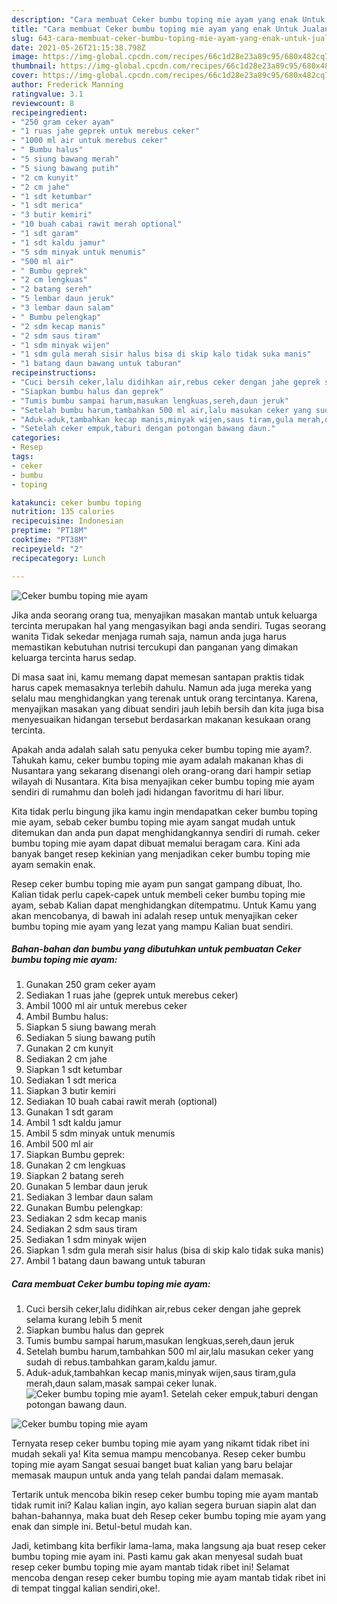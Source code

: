 ```yaml
---
description: "Cara membuat Ceker bumbu toping mie ayam yang enak Untuk Jualan"
title: "Cara membuat Ceker bumbu toping mie ayam yang enak Untuk Jualan"
slug: 643-cara-membuat-ceker-bumbu-toping-mie-ayam-yang-enak-untuk-jualan
date: 2021-05-26T21:15:38.798Z
image: https://img-global.cpcdn.com/recipes/66c1d28e23a89c95/680x482cq70/ceker-bumbu-toping-mie-ayam-foto-resep-utama.jpg
thumbnail: https://img-global.cpcdn.com/recipes/66c1d28e23a89c95/680x482cq70/ceker-bumbu-toping-mie-ayam-foto-resep-utama.jpg
cover: https://img-global.cpcdn.com/recipes/66c1d28e23a89c95/680x482cq70/ceker-bumbu-toping-mie-ayam-foto-resep-utama.jpg
author: Frederick Manning
ratingvalue: 3.1
reviewcount: 8
recipeingredient:
- "250 gram ceker ayam"
- "1 ruas jahe geprek untuk merebus ceker"
- "1000 ml air untuk merebus ceker"
- " Bumbu halus"
- "5 siung bawang merah"
- "5 siung bawang putih"
- "2 cm kunyit"
- "2 cm jahe"
- "1 sdt ketumbar"
- "1 sdt merica"
- "3 butir kemiri"
- "10 buah cabai rawit merah optional"
- "1 sdt garam"
- "1 sdt kaldu jamur"
- "5 sdm minyak untuk menumis"
- "500 ml air"
- " Bumbu geprek"
- "2 cm lengkuas"
- "2 batang sereh"
- "5 lembar daun jeruk"
- "3 lembar daun salam"
- " Bumbu pelengkap"
- "2 sdm kecap manis"
- "2 sdm saus tiram"
- "1 sdm minyak wijen"
- "1 sdm gula merah sisir halus bisa di skip kalo tidak suka manis"
- "1 batang daun bawang untuk taburan"
recipeinstructions:
- "Cuci bersih ceker,lalu didihkan air,rebus ceker dengan jahe geprek selama kurang lebih 5 menit"
- "Siapkan bumbu halus dan geprek"
- "Tumis bumbu sampai harum,masukan lengkuas,sereh,daun jeruk"
- "Setelah bumbu harum,tambahkan 500 ml air,lalu masukan ceker yang sudah di rebus.tambahkan garam,kaldu jamur."
- "Aduk-aduk,tambahkan kecap manis,minyak wijen,saus tiram,gula merah,daun salam,masak sampai ceker lunak."
- "Setelah ceker empuk,taburi dengan potongan bawang daun."
categories:
- Resep
tags:
- ceker
- bumbu
- toping

katakunci: ceker bumbu toping 
nutrition: 135 calories
recipecuisine: Indonesian
preptime: "PT18M"
cooktime: "PT38M"
recipeyield: "2"
recipecategory: Lunch

---
```



![Ceker bumbu toping mie ayam](https://img-global.cpcdn.com/recipes/66c1d28e23a89c95/680x482cq70/ceker-bumbu-toping-mie-ayam-foto-resep-utama.jpg)

Jika anda seorang orang tua, menyajikan masakan mantab untuk keluarga tercinta merupakan hal yang mengasyikan bagi anda sendiri. Tugas seorang  wanita Tidak sekedar menjaga rumah saja, namun anda juga harus memastikan kebutuhan nutrisi tercukupi dan panganan yang dimakan keluarga tercinta harus sedap.

Di masa  saat ini, kamu memang dapat memesan santapan praktis tidak harus capek memasaknya terlebih dahulu. Namun ada juga mereka yang selalu mau menghidangkan yang terenak untuk orang tercintanya. Karena, menyajikan masakan yang dibuat sendiri jauh lebih bersih dan kita juga bisa menyesuaikan hidangan tersebut berdasarkan makanan kesukaan orang tercinta. 



Apakah anda adalah salah satu penyuka ceker bumbu toping mie ayam?. Tahukah kamu, ceker bumbu toping mie ayam adalah makanan khas di Nusantara yang sekarang disenangi oleh orang-orang dari hampir setiap wilayah di Nusantara. Kita bisa menyajikan ceker bumbu toping mie ayam sendiri di rumahmu dan boleh jadi hidangan favoritmu di hari libur.

Kita tidak perlu bingung jika kamu ingin mendapatkan ceker bumbu toping mie ayam, sebab ceker bumbu toping mie ayam sangat mudah untuk ditemukan dan anda pun dapat menghidangkannya sendiri di rumah. ceker bumbu toping mie ayam dapat dibuat memalui beragam cara. Kini ada banyak banget resep kekinian yang menjadikan ceker bumbu toping mie ayam semakin enak.

Resep ceker bumbu toping mie ayam pun sangat gampang dibuat, lho. Kalian tidak perlu capek-capek untuk membeli ceker bumbu toping mie ayam, sebab Kalian dapat menghidangkan ditempatmu. Untuk Kamu yang akan mencobanya, di bawah ini adalah resep untuk menyajikan ceker bumbu toping mie ayam yang lezat yang mampu Kalian buat sendiri.

<!--inarticleads1-->

##### Bahan-bahan dan bumbu yang dibutuhkan untuk pembuatan Ceker bumbu toping mie ayam:

1. Gunakan 250 gram ceker ayam
1. Sediakan 1 ruas jahe (geprek untuk merebus ceker)
1. Ambil 1000 ml air untuk merebus ceker
1. Ambil  Bumbu halus:
1. Siapkan 5 siung bawang merah
1. Sediakan 5 siung bawang putih
1. Gunakan 2 cm kunyit
1. Sediakan 2 cm jahe
1. Siapkan 1 sdt ketumbar
1. Sediakan 1 sdt merica
1. Siapkan 3 butir kemiri
1. Sediakan 10 buah cabai rawit merah (optional)
1. Gunakan 1 sdt garam
1. Ambil 1 sdt kaldu jamur
1. Ambil 5 sdm minyak untuk menumis
1. Ambil 500 ml air
1. Siapkan  Bumbu geprek:
1. Gunakan 2 cm lengkuas
1. Siapkan 2 batang sereh
1. Gunakan 5 lembar daun jeruk
1. Sediakan 3 lembar daun salam
1. Gunakan  Bumbu pelengkap:
1. Sediakan 2 sdm kecap manis
1. Sediakan 2 sdm saus tiram
1. Sediakan 1 sdm minyak wijen
1. Siapkan 1 sdm gula merah sisir halus (bisa di skip kalo tidak suka manis)
1. Ambil 1 batang daun bawang untuk taburan




<!--inarticleads2-->

##### Cara membuat Ceker bumbu toping mie ayam:

1. Cuci bersih ceker,lalu didihkan air,rebus ceker dengan jahe geprek selama kurang lebih 5 menit
1. Siapkan bumbu halus dan geprek
1. Tumis bumbu sampai harum,masukan lengkuas,sereh,daun jeruk
1. Setelah bumbu harum,tambahkan 500 ml air,lalu masukan ceker yang sudah di rebus.tambahkan garam,kaldu jamur.
1. Aduk-aduk,tambahkan kecap manis,minyak wijen,saus tiram,gula merah,daun salam,masak sampai ceker lunak.
<img src="//assets-global.cpcdn.com/assets/icons/button_play-2c75c40dde080a61004c1f40b05d8f140eaff45d7e9e6481dc71c63d2e7c4909.png" alt="Ceker bumbu toping mie ayam">1. Setelah ceker empuk,taburi dengan potongan bawang daun.
<img src="//assets-global.cpcdn.com/assets/icons/button_play-2c75c40dde080a61004c1f40b05d8f140eaff45d7e9e6481dc71c63d2e7c4909.png" alt="Ceker bumbu toping mie ayam">



Ternyata resep ceker bumbu toping mie ayam yang nikamt tidak ribet ini mudah sekali ya! Kita semua mampu mencobanya. Resep ceker bumbu toping mie ayam Sangat sesuai banget buat kalian yang baru belajar memasak maupun untuk anda yang telah pandai dalam memasak.

Tertarik untuk mencoba bikin resep ceker bumbu toping mie ayam mantab tidak rumit ini? Kalau kalian ingin, ayo kalian segera buruan siapin alat dan bahan-bahannya, maka buat deh Resep ceker bumbu toping mie ayam yang enak dan simple ini. Betul-betul mudah kan. 

Jadi, ketimbang kita berfikir lama-lama, maka langsung aja buat resep ceker bumbu toping mie ayam ini. Pasti kamu gak akan menyesal sudah buat resep ceker bumbu toping mie ayam mantab tidak ribet ini! Selamat mencoba dengan resep ceker bumbu toping mie ayam mantab tidak ribet ini di tempat tinggal kalian sendiri,oke!.

